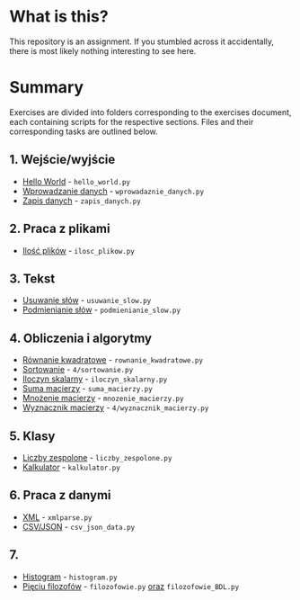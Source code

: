 # What is this?
This repository is an assignment. If you stumbled across it accidentally, there is most likely nothing interesting to see here.

# Summary
Exercises are divided into folders corresponding to the exercises document, each containing scripts for the respective sections.
Files and their corresponding tasks are outlined below.

## 1. Wejście/wyjście
 - [Hello World](1/hello_world.py) - `hello_world.py`
 - [Wprowadzanie danych](1/wprowadaznie_danych.py) - `wprowadaznie_danych.py`
 - [Zapis danych](1/zapis_danych.py) - `zapis_danych.py`

## 2. Praca z plikami
 - [Ilość plików](2/ilosc_plikow.py) - `ilosc_plikow.py`

## 3. Tekst
 - [Usuwanie słów](3/usuwanie_slow.py) - `usuwanie_slow.py`
 - [Podmienianie słów](3/podmienianie_slow.py) - `podmienianie_slow.py`

## 4. Obliczenia i algorytmy
- [Równanie kwadratowe](4/rownanie_kwadratowe.py) - `rownanie_kwadratowe.py`
- [Sortowanie](4/sortowanie.py) - `4/sortowanie.py`
- [Iloczyn skalarny](4/iloczyn_skalarny.py) - `iloczyn_skalarny.py`
- [Suma macierzy](4/suma_macierzy.py) - `suma_macierzy.py`
- [Mnożenie macierzy](4/mnozenie_macierzy.py) - `mnozenie_macierzy.py`
- [Wyznacznik macierzy](4/wyznacznik_macierzy.py) - `4/wyznacznik_macierzy.py`

## 5. Klasy
- [Liczby zespolone](5/liczby_zespolone.py) - `liczby_zespolone.py`
- [Kalkulator](5/kalkulator.py) - `kalkulator.py`

## 6. Praca z danymi
- [XML](6/xmlparse.py) - `xmlparse.py`
- [CSV/JSON](6/csv_json_data.py) - `csv_json_data.py`

## 7.
- [Histogram](7/histogram.py) - `histogram.py`
- [Pięciu filozofów](7/filozofowie.py) - `filozofowie.py` [oraz](7/filozofowie_BDL.py) `filozofowie_BDL.py`
